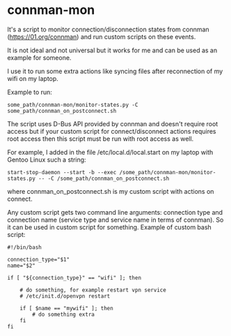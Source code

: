 # connman-mon

It's a script to monitor connection/disconnection states from connman (https://01.org/connman)
and run custom scripts on these events.

It is not ideal and not universal but it works for me and can be used
as an example for someone.

I use it to run some extra actions like syncing files after reconnection of
my wifi on my laptop.

Example to run:
```
some_path/connman-mon/monitor-states.py -C some_path/connman_on_postconnect.sh
```

The script uses D-Bus API provided by connman and doesn't require root access
but if your custom script for connect/disconnect actions requires root access then
this script must be run with root access as well.

For example, I added in the file /etc/local.d/local.start on my laptop with Gentoo Linux
such a string:

```
start-stop-daemon --start -b --exec /some_path/connman-mon/monitor-states.py -- -C /some_path/connman_on_postconnect.sh
```

where connman_on_postconnect.sh is my custom script with actions on connect.

Any custom script gets two command line arguments: connection type and
connection name (service type and service name in terms of connman). So it can
be used in custom script for something. Example of custom bash script:

```
#!/bin/bash

connection_type="$1"
name="$2"

if [ "${connection_type}" == "wifi" ]; then

    # do something, for example restart vpn service
    # /etc/init.d/openvpn restart

    if [ $name == "mywifi" ]; then
        # do something extra
    fi
fi
```